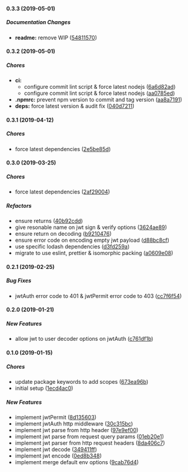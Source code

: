 #### 0.3.3 (2019-05-01)

##### Documentation Changes

* **readme:**  remove WIP ([54811570](https://github.com/lykmapipo/jwt-common/commit/54811570e8989574e26f95391136f44b23996945))

#### 0.3.2 (2019-05-01)

##### Chores

* **ci:**
  *  configure commit lint script & force latest nodejs ([6a6d82ad](https://github.com/lykmapipo/jwt-common/commit/6a6d82ad9008078fd005cda8adf8d6f06b16bf18))
  *  configure commit lint script & force latest nodejs ([aa0785ed](https://github.com/lykmapipo/jwt-common/commit/aa0785eda82b63e92d1db833015b406674ea8bba))
* **.npmrc:**  prevent npm version to commit and tag version ([aa8a7191](https://github.com/lykmapipo/jwt-common/commit/aa8a71911e5af13e94ee3081a432ee9e0e51bb94))
* **deps:**  force latest version & audit fix ([040d7211](https://github.com/lykmapipo/jwt-common/commit/040d72115a50a248c7b834f8906b634cfcc0d906))

#### 0.3.1 (2019-04-12)

##### Chores

*  force latest dependencies ([2e5be85d](https://github.com/lykmapipo/jwt-common/commit/2e5be85d31bf74114195e5729da4534b687bf845))

#### 0.3.0 (2019-03-25)

##### Chores

*  force latest dependencies ([2af29004](https://github.com/lykmapipo/jwt-common/commit/2af29004cc226c8c94681b00f486f1c9407b0e41))

##### Refactors

*  ensure returns ([40b92cdd](https://github.com/lykmapipo/jwt-common/commit/40b92cddfa5bb9a141276132f21a35942a29ee13))
*  give resonable name on jwt sign & verify options ([3624ae89](https://github.com/lykmapipo/jwt-common/commit/3624ae895572f86884eadfa1fc7a75f741244927))
*  ensure return on decoding ([b9210476](https://github.com/lykmapipo/jwt-common/commit/b9210476f13097010692fe09eb8dfa41dadb05f6))
*  ensure error code on encoding empty jwt payload ([d88bc8cf](https://github.com/lykmapipo/jwt-common/commit/d88bc8cf356f6e87d719814c8be8357b8a9bed90))
*  use specific lodash dependencies ([d3fd259a](https://github.com/lykmapipo/jwt-common/commit/d3fd259a363a244d4a03f27909d6e9583f6868fa))
*  migrate to use eslint, prettier & isomorphic packing ([a0609e08](https://github.com/lykmapipo/jwt-common/commit/a0609e08a5639e1802b8cf0c858ad193d45d2586))

#### 0.2.1 (2019-02-25)

##### Bug Fixes

*  jwtAuth error code to 401 & jwtPermit error code to 403 ([cc7f6f54](https://github.com/lykmapipo/jwt-common/commit/cc7f6f5457b3844e67379cf94b77641645eec289))

#### 0.2.0 (2019-01-21)

##### New Features

*  allow jwt to user decoder options on jwtAuth ([c761df1b](https://github.com/lykmapipo/jwt-common/commit/c761df1ba9b135c413ff9029fc2604dec39865d6))

#### 0.1.0 (2019-01-15)

##### Chores

*  update package keywords to add scopes ([673ea96b](https://github.com/lykmapipo/jwt-common/commit/673ea96bf810c5d4de2260b3c588dcbed014c9b0))
*  initial setup ([1ecd4ac0](https://github.com/lykmapipo/jwt-common/commit/1ecd4ac03d1f2076de32fdd2cc48a01fbca76364))

##### New Features

*  implement jwtPermit ([8d135603](https://github.com/lykmapipo/jwt-common/commit/8d13560312b090570002779960ecd64bf34897a2))
*  implement jwtAuth http middleware ([30c315bc](https://github.com/lykmapipo/jwt-common/commit/30c315bc38d93389d9be6995e81d15e9418e1951))
*  implement jwt parse from http header ([97e9ef00](https://github.com/lykmapipo/jwt-common/commit/97e9ef00ee8ebdfc07b7db085d622848f4c54b89))
*  implement jwt parse from request query params ([01eb20e1](https://github.com/lykmapipo/jwt-common/commit/01eb20e1b189cba8edd6164a56f1cfdfaaeb11ea))
*  implement jwt parser from http request headers ([8da406c7](https://github.com/lykmapipo/jwt-common/commit/8da406c72ab3bcc903d1bf42ab18e54808bc1602))
*  implement jwt decode ([349411ff](https://github.com/lykmapipo/jwt-common/commit/349411ff09c62a47cb09f237dc6f085c7793bf9d))
*  implement jwt encode ([0ed8b348](https://github.com/lykmapipo/jwt-common/commit/0ed8b34877388f9f0401da64938ee7b11284ad20))
*  implement merge default env options ([9cab76d4](https://github.com/lykmapipo/jwt-common/commit/9cab76d43a2c482198b56713a00f3c76e7f0e5ac))

